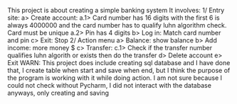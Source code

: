This project is about creating a simple banking system
It involves:
1/ Entry site:
a> Create account: 
a.1> Card number has 16 digits with the first 6 is always 4000000 and the card number has to qualify luhn algorithm check. Card must be unique
a.2> Pin has 4 digits
b> Log in: Match card number and pin
c> Exit: Stop
2/ Action menu
a> Balance: show balance
b> Add income: more money $
c> Transfer:
c.1> Check if the transfer number qualifies luhn algorith or exists then do the transfer
d> Delete account
e> Exit
WARN: This project does include creating sql database and I have done that, I create table when start and save when end, but I think the purpose of the program is working with it while doing action. I am not sure because I could not check without Pycharm, I did not interact with the database anyways, only creating and saving
